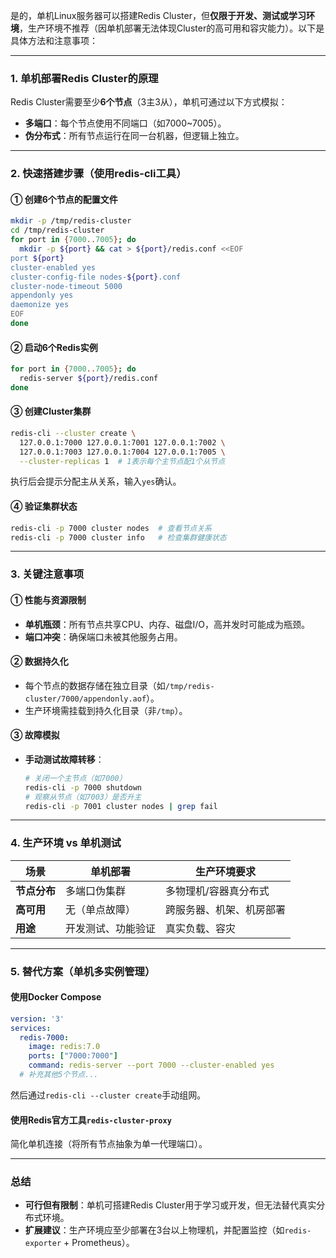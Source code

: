 是的，单机Linux服务器可以搭建Redis Cluster，但**仅限于开发、测试或学习环境**，生产环境不推荐（因单机部署无法体现Cluster的高可用和容灾能力）。以下是具体方法和注意事项：

---

### **1. 单机部署Redis Cluster的原理**
Redis Cluster需要至少**6个节点**（3主3从），单机可通过以下方式模拟：
- **多端口**：每个节点使用不同端口（如7000~7005）。
- **伪分布式**：所有节点运行在同一台机器，但逻辑上独立。

---

### **2. 快速搭建步骤（使用redis-cli工具）**
#### **① 创建6个节点的配置文件**
```bash
mkdir -p /tmp/redis-cluster
cd /tmp/redis-cluster
for port in {7000..7005}; do
  mkdir -p ${port} && cat > ${port}/redis.conf <<EOF
port ${port}
cluster-enabled yes
cluster-config-file nodes-${port}.conf
cluster-node-timeout 5000
appendonly yes
daemonize yes
EOF
done
```

#### **② 启动6个Redis实例**
```bash
for port in {7000..7005}; do
  redis-server ${port}/redis.conf
done
```

#### **③ 创建Cluster集群**
```bash
redis-cli --cluster create \
  127.0.0.1:7000 127.0.0.1:7001 127.0.0.1:7002 \
  127.0.0.1:7003 127.0.0.1:7004 127.0.0.1:7005 \
  --cluster-replicas 1  # 1表示每个主节点配1个从节点
```
执行后会提示分配主从关系，输入`yes`确认。

#### **④ 验证集群状态**
```bash
redis-cli -p 7000 cluster nodes  # 查看节点关系
redis-cli -p 7000 cluster info   # 检查集群健康状态
```

---

### **3. 关键注意事项**
#### **① 性能与资源限制**
- **单机瓶颈**：所有节点共享CPU、内存、磁盘I/O，高并发时可能成为瓶颈。
- **端口冲突**：确保端口未被其他服务占用。

#### **② 数据持久化**
- 每个节点的数据存储在独立目录（如`/tmp/redis-cluster/7000/appendonly.aof`）。
- 生产环境需挂载到持久化目录（非`/tmp`）。

#### **③ 故障模拟**
- **手动测试故障转移**：
  ```bash
  # 关闭一个主节点（如7000）
  redis-cli -p 7000 shutdown
  # 观察从节点（如7003）是否升主
  redis-cli -p 7001 cluster nodes | grep fail
  ```

---

### **4. 生产环境 vs 单机测试**
| **场景**       | **单机部署**                | **生产环境要求**              |
|----------------|----------------------------|-----------------------------|
| **节点分布**   | 多端口伪集群               | 多物理机/容器真分布式         |
| **高可用**     | 无（单点故障）             | 跨服务器、机架、机房部署      |
| **用途**       | 开发测试、功能验证         | 真实负载、容灾               |

---

### **5. 替代方案（单机多实例管理）**
#### **使用Docker Compose**
```yaml
version: '3'
services:
  redis-7000:
    image: redis:7.0
    ports: ["7000:7000"]
    command: redis-server --port 7000 --cluster-enabled yes
  # 补充其他5个节点...
```
然后通过`redis-cli --cluster create`手动组网。

#### **使用Redis官方工具`redis-cluster-proxy`**
简化单机连接（将所有节点抽象为单一代理端口）。

---

### **总结**
- **可行但有限制**：单机可搭建Redis Cluster用于学习或开发，但无法替代真实分布式环境。
- **扩展建议**：生产环境应至少部署在3台以上物理机，并配置监控（如`redis-exporter` + Prometheus）。